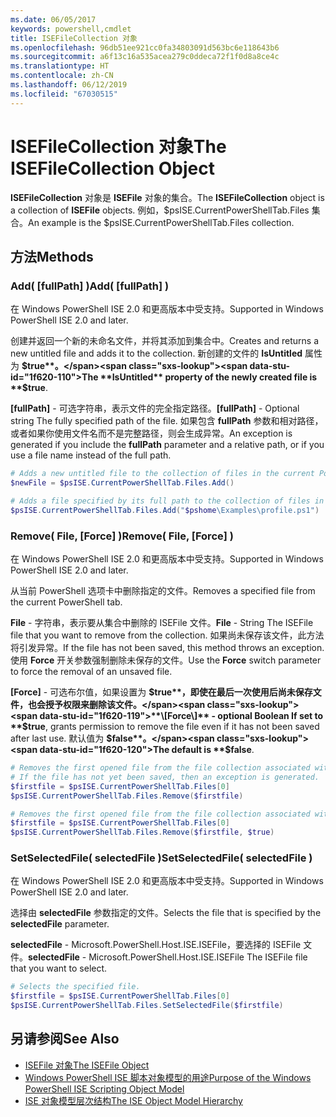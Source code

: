 ```yaml
---
ms.date: 06/05/2017
keywords: powershell,cmdlet
title: ISEFileCollection 对象
ms.openlocfilehash: 96db51ee921cc0fa34803091d563bc6e118643b6
ms.sourcegitcommit: a6f13c16a535acea279c0ddeca72f1f0d8a8ce4c
ms.translationtype: HT
ms.contentlocale: zh-CN
ms.lasthandoff: 06/12/2019
ms.locfileid: "67030515"
---
```

# <a name="the-isefilecollection-object"></a><span data-ttu-id="1f620-103">ISEFileCollection 对象</span><span class="sxs-lookup"><span data-stu-id="1f620-103">The ISEFileCollection Object</span></span>

<span data-ttu-id="1f620-104">**ISEFileCollection** 对象是 **ISEFile** 对象的集合。</span><span class="sxs-lookup"><span data-stu-id="1f620-104">The **ISEFileCollection** object is a collection of **ISEFile** objects.</span></span> <span data-ttu-id="1f620-105">例如，$psISE.CurrentPowerShellTab.Files 集合。</span><span class="sxs-lookup"><span data-stu-id="1f620-105">An example is the $psISE.CurrentPowerShellTab.Files collection.</span></span>

## <a name="methods"></a><span data-ttu-id="1f620-106">方法</span><span class="sxs-lookup"><span data-stu-id="1f620-106">Methods</span></span>

### <a name="add-fullpath-"></a><span data-ttu-id="1f620-107">Add\( \[fullPath\] \)</span><span class="sxs-lookup"><span data-stu-id="1f620-107">Add\( \[fullPath\] \)</span></span>

<span data-ttu-id="1f620-108">在 Windows PowerShell ISE 2.0 和更高版本中受支持。</span><span class="sxs-lookup"><span data-stu-id="1f620-108">Supported in Windows PowerShell ISE 2.0 and later.</span></span>

<span data-ttu-id="1f620-109">创建并返回一个新的未命名文件，并将其添加到集合中。</span><span class="sxs-lookup"><span data-stu-id="1f620-109">Creates and returns a new untitled file and adds it to the collection.</span></span> <span data-ttu-id="1f620-110">新创建的文件的 **IsUntitled** 属性为 **$true**。</span><span class="sxs-lookup"><span data-stu-id="1f620-110">The **IsUntitled** property of the newly created file is **$true**.</span></span>

<span data-ttu-id="1f620-111">**\[fullPath\]** - 可选字符串，表示文件的完全指定路径。</span><span class="sxs-lookup"><span data-stu-id="1f620-111">**\[fullPath\]** - Optional string The fully specified path of the file.</span></span> <span data-ttu-id="1f620-112">如果包含 **fullPath** 参数和相对路径，或者如果你使用文件名而不是完整路径，则会生成异常。</span><span class="sxs-lookup"><span data-stu-id="1f620-112">An exception is generated if you include the **fullPath** parameter and a relative path, or if you use a file name instead of the full path.</span></span>

```powershell
# Adds a new untitled file to the collection of files in the current PowerShell tab.
$newFile = $psISE.CurrentPowerShellTab.Files.Add()

# Adds a file specified by its full path to the collection of files in the current PowerShell tab.
$psISE.CurrentPowerShellTab.Files.Add("$pshome\Examples\profile.ps1")
```

### <a name="remove-file-force-"></a><span data-ttu-id="1f620-113">Remove\( File, \[Force\] \)</span><span class="sxs-lookup"><span data-stu-id="1f620-113">Remove\( File, \[Force\] \)</span></span>

<span data-ttu-id="1f620-114">在 Windows PowerShell ISE 2.0 和更高版本中受支持。</span><span class="sxs-lookup"><span data-stu-id="1f620-114">Supported in Windows PowerShell ISE 2.0 and later.</span></span>

<span data-ttu-id="1f620-115">从当前 PowerShell 选项卡中删除指定的文件。</span><span class="sxs-lookup"><span data-stu-id="1f620-115">Removes a specified file from the current PowerShell tab.</span></span>

<span data-ttu-id="1f620-116">**File** - 字符串，表示要从集合中删除的 ISEFile 文件。</span><span class="sxs-lookup"><span data-stu-id="1f620-116">**File** - String The ISEFile file that you want to remove from the collection.</span></span> <span data-ttu-id="1f620-117">如果尚未保存该文件，此方法将引发异常。</span><span class="sxs-lookup"><span data-stu-id="1f620-117">If the file has not been saved, this method throws an exception.</span></span> <span data-ttu-id="1f620-118">使用 **Force** 开关参数强制删除未保存的文件。</span><span class="sxs-lookup"><span data-stu-id="1f620-118">Use the **Force** switch parameter to force the removal of an unsaved file.</span></span>

<span data-ttu-id="1f620-119">**\[Force\]** - 可选布尔值，如果设置为 **$true**，即使在最后一次使用后尚未保存文件，也会授予权限来删除该文件。</span><span class="sxs-lookup"><span data-stu-id="1f620-119">**\[Force\]** - optional Boolean If set to **$true**, grants permission to remove the file even if it has not been saved after last use.</span></span> <span data-ttu-id="1f620-120">默认值为 **$false**。</span><span class="sxs-lookup"><span data-stu-id="1f620-120">The default is **$false**.</span></span>

```powershell
# Removes the first opened file from the file collection associated with the current PowerShell tab.
# If the file has not yet been saved, then an exception is generated.
$firstfile = $psISE.CurrentPowerShellTab.Files[0]
$psISE.CurrentPowerShellTab.Files.Remove($firstfile)

# Removes the first opened file from the file collection associated with the current PowerShell tab, even if it has not been saved.
$firstfile = $psISE.CurrentPowerShellTab.Files[0]
$psISE.CurrentPowerShellTab.Files.Remove($firstfile, $true)
```

### <a name="setselectedfile-selectedfile-"></a><span data-ttu-id="1f620-121">SetSelectedFile\( selectedFile \)</span><span class="sxs-lookup"><span data-stu-id="1f620-121">SetSelectedFile\( selectedFile \)</span></span>

<span data-ttu-id="1f620-122">在 Windows PowerShell ISE 2.0 和更高版本中受支持。</span><span class="sxs-lookup"><span data-stu-id="1f620-122">Supported in Windows PowerShell ISE 2.0 and later.</span></span>

<span data-ttu-id="1f620-123">选择由 **selectedFile** 参数指定的文件。</span><span class="sxs-lookup"><span data-stu-id="1f620-123">Selects the file that is specified by the **selectedFile** parameter.</span></span>

<span data-ttu-id="1f620-124">**selectedFile** - Microsoft.PowerShell.Host.ISE.ISEFile，要选择的 ISEFile 文件。</span><span class="sxs-lookup"><span data-stu-id="1f620-124">**selectedFile** - Microsoft.PowerShell.Host.ISE.ISEFile The ISEFile file that you want to select.</span></span>

```powershell
# Selects the specified file.
$firstfile = $psISE.CurrentPowerShellTab.Files[0]
$psISE.CurrentPowerShellTab.Files.SetSelectedFile($firstfile)
```

## <a name="see-also"></a><span data-ttu-id="1f620-125">另请参阅</span><span class="sxs-lookup"><span data-stu-id="1f620-125">See Also</span></span>

- [<span data-ttu-id="1f620-126">ISEFile 对象</span><span class="sxs-lookup"><span data-stu-id="1f620-126">The ISEFile Object</span></span>](The-ISEFile-Object.md)
- [<span data-ttu-id="1f620-127">Windows PowerShell ISE 脚本对象模型的用途</span><span class="sxs-lookup"><span data-stu-id="1f620-127">Purpose of the Windows PowerShell ISE Scripting Object Model</span></span>](Purpose-of-the-Windows-PowerShell-ISE-Scripting-Object-Model.md)
- [<span data-ttu-id="1f620-128">ISE 对象模型层次结构</span><span class="sxs-lookup"><span data-stu-id="1f620-128">The ISE Object Model Hierarchy</span></span>](The-ISE-Object-Model-Hierarchy.md)
